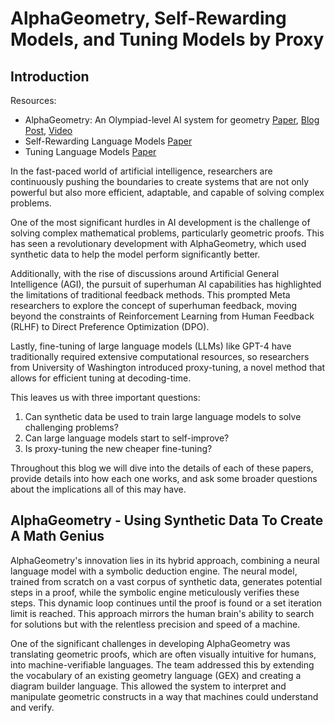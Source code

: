 # AlphaGeometry, Self-Rewarding Models, and Tuning Models by Proxy

## Introduction

Resources:

* AlphaGeometry: An Olympiad-level AI system for geometry [Paper](https://drive.google.com/file/d/181E2gbWl8-0nbf520QuDCbAtKchO8-zE/view?usp=drive_link), [Blog Post](https://deepmind.google/discover/blog/alphageometry-an-olympiad-level-ai-system-for-geometry/), [Video](https://www.youtube.com/watch?v=TuZhU1CiC0k&ab_channel=TrieuHobbies)
* Self-Rewarding Language Models [Paper](https://drive.google.com/file/d/1Q389tu12o8JkvbkU8nnGGzrnvsvH2xxC/view?usp=drive_link)
* Tuning Language Models [Paper](https://drive.google.com/file/d/1gqUiQl2M1hoNDD5EPLiBtFXBZM9BtZcS/view?usp=drive_link)

In the fast-paced world of artificial intelligence, researchers are continuously pushing the boundaries to create systems that are not only powerful but also more efficient, adaptable, and capable of solving complex problems.

One of the most significant hurdles in AI development is the challenge of solving complex mathematical problems, particularly geometric proofs. This has seen a revolutionary development with AlphaGeometry, which used synthetic data to help the model perform significantly better.

Additionally, with the rise of discussions around Artificial General Intelligence (AGI), the pursuit of superhuman AI capabilities has highlighted the limitations of traditional feedback methods. This prompted Meta researchers to explore the concept of superhuman feedback, moving beyond the constraints of Reinforcement Learning from Human Feedback (RLHF) to Direct Preference Optimization (DPO).

Lastly, fine-tuning of large language models (LLMs) like GPT-4 have traditionally required extensive computational resources, so researchers from University of Washington introduced proxy-tuning, a novel method that allows for efficient tuning at decoding-time.

This leaves us with three important questions:

1. Can synthetic data be used to train large language models to solve challenging problems?
2. Can large language models start to self-improve?
3. Is proxy-tuning the new cheaper fine-tuning?

Throughout this blog we will dive into the details of each of these papers, provide details into how each one works, and ask some broader questions about the implications all of this may have.

## AlphaGeometry - Using Synthetic Data To Create A Math Genius

AlphaGeometry's innovation lies in its hybrid approach, combining a neural language model with a symbolic deduction engine. The neural model, trained from scratch on a vast corpus of synthetic data, generates potential steps in a proof, while the symbolic engine meticulously verifies these steps. This dynamic loop continues until the proof is found or a set iteration limit is reached. This approach mirrors the human brain's ability to search for solutions but with the relentless precision and speed of a machine.

One of the significant challenges in developing AlphaGeometry was translating geometric proofs, which are often visually intuitive for humans, into machine-verifiable languages. The team addressed this by extending the vocabulary of an existing geometry language (GEX) and creating a diagram builder language. This allowed the system to interpret and manipulate geometric constructs in a way that machines could understand and verify.

